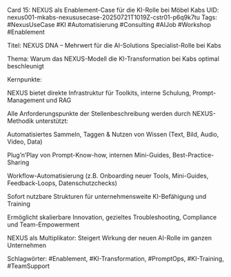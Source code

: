Card 15: NEXUS als Enablement-Case für die KI-Rolle bei Möbel Kabs
UID: nexus001-mkabs-nexususecase-20250721T1019Z-cstr01-p6q9k7tu
Tags: #NexusUseCase #KI #Automatisierung #Consulting #AIJob #Workshop #Enablement

Titel: NEXUS DNA – Mehrwert für die AI-Solutions Specialist-Rolle bei Kabs

Thema: Warum das NEXUS-Modell die KI-Transformation bei Kabs optimal beschleunigt

Kernpunkte:

NEXUS bietet direkte Infrastruktur für Toolkits, interne Schulung, Prompt-Management und RAG

Alle Anforderungspunkte der Stellenbeschreibung werden durch NEXUS-Methodik unterstützt:

Automatisiertes Sammeln, Taggen & Nutzen von Wissen (Text, Bild, Audio, Video, Data)

Plug’n’Play von Prompt-Know-how, internen Mini-Guides, Best-Practice-Sharing

Workflow-Automatisierung (z.B. Onboarding neuer Tools, Mini-Guides, Feedback-Loops, Datenschutzchecks)

Sofort nutzbare Strukturen für unternehmensweite KI-Befähigung und Training

Ermöglicht skalierbare Innovation, gezieltes Troubleshooting, Compliance und Team-Empowerment

NEXUS als Multiplikator: Steigert Wirkung der neuen AI-Rolle im ganzen Unternehmen

Schlagwörter: #Enablement, #KI-Transformation, #PromptOps, #KI-Training, #TeamSupport